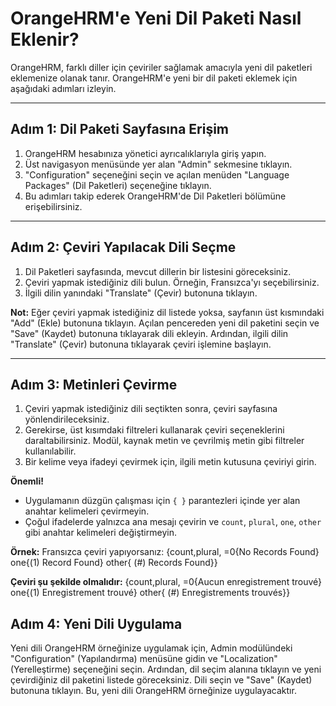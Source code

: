 # OrangeHRM'e Yeni Dil Paketi Nasıl Eklenir?

OrangeHRM, farklı diller için çeviriler sağlamak amacıyla yeni dil paketleri eklemenize olanak tanır. OrangeHRM'e yeni bir dil paketi eklemek için aşağıdaki adımları izleyin.

---

## Adım 1: Dil Paketi Sayfasına Erişim
1. OrangeHRM hesabınıza yönetici ayrıcalıklarıyla giriş yapın.
2. Üst navigasyon menüsünde yer alan "Admin" sekmesine tıklayın.
3. "Configuration" seçeneğini seçin ve açılan menüden "Language Packages" (Dil Paketleri) seçeneğine tıklayın.
4. Bu adımları takip ederek OrangeHRM'de Dil Paketleri bölümüne erişebilirsiniz.

---

## Adım 2: Çeviri Yapılacak Dili Seçme
1. Dil Paketleri sayfasında, mevcut dillerin bir listesini göreceksiniz.
2. Çeviri yapmak istediğiniz dili bulun. Örneğin, Fransızca'yı seçebilirsiniz.
3. İlgili dilin yanındaki "Translate" (Çevir) butonuna tıklayın.

**Not:** Eğer çeviri yapmak istediğiniz dil listede yoksa, sayfanın üst kısmındaki "Add" (Ekle) butonuna tıklayın. Açılan pencereden yeni dil paketini seçin ve "Save" (Kaydet) butonuna tıklayarak dili ekleyin. Ardından, ilgili dilin "Translate" (Çevir) butonuna tıklayarak çeviri işlemine başlayın.

---

## Adım 3: Metinleri Çevirme
1. Çeviri yapmak istediğiniz dili seçtikten sonra, çeviri sayfasına yönlendirileceksiniz.
2. Gerekirse, üst kısımdaki filtreleri kullanarak çeviri seçeneklerini daraltabilirsiniz. Modül, kaynak metin ve çevrilmiş metin gibi filtreler kullanılabilir.
3. Bir kelime veya ifadeyi çevirmek için, ilgili metin kutusuna çeviriyi girin.

**Önemli!**
- Uygulamanın düzgün çalışması için `{ }` parantezleri içinde yer alan anahtar kelimeleri çevirmeyin.
- Çoğul ifadelerde yalnızca ana mesajı çevirin ve `count`, `plural`, `one`, `other` gibi anahtar kelimeleri değiştirmeyin.

**Örnek:**
Fransızca çeviri yapıyorsanız:
{count,plural, =0{No Records Found} one{(1) Record Found} other{ (#) Records Found}}

**Çeviri şu şekilde olmalıdır:**
{count,plural, =0{Aucun enregistrement trouvé} one{(1) Enregistrement trouvé} other{ (#) Enregistrements trouvés}}

## Adım 4: Yeni Dili Uygulama
Yeni dili OrangeHRM örneğinize uygulamak için, Admin modülündeki "Configuration" (Yapılandırma) menüsüne gidin ve "Localization" (Yerelleştirme) seçeneğini seçin. Ardından, dil seçim alanına tıklayın ve yeni çevirdiğiniz dil paketini listede göreceksiniz. Dili seçin ve "Save" (Kaydet) butonuna tıklayın. Bu, yeni dili OrangeHRM örneğinize uygulayacaktır.
